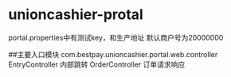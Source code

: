 # unioncashier-protal

portal.properties中有测试key，和生产地址
默认商户号为20000000

##主要入口模块
com.bestpay.unioncashier.portal.web.controller
EntryController 内部跳转
OrderController 订单请求响应

